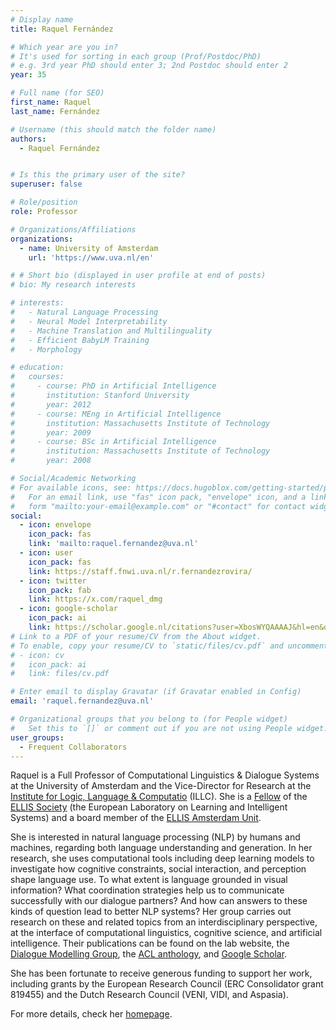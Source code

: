 ```yaml
---
# Display name
title: Raquel Fernández

# Which year are you in?
# It's used for sorting in each group (Prof/Postdoc/PhD)
# e.g. 3rd year PhD should enter 3; 2nd Postdoc should enter 2
year: 35

# Full name (for SEO)
first_name: Raquel
last_name: Fernández

# Username (this should match the folder name)
authors:
  - Raquel Fernández


# Is this the primary user of the site?
superuser: false

# Role/position
role: Professor

# Organizations/Affiliations
organizations:
  - name: University of Amsterdam
    url: 'https://www.uva.nl/en'

# # Short bio (displayed in user profile at end of posts)
# bio: My research interests 

# interests:
#   - Natural Language Processing
#   - Neural Model Interpretability
#   - Machine Translation and Multilinguality
#   - Efficient BabyLM Training
#   - Morphology

# education:
#   courses:
#     - course: PhD in Artificial Intelligence
#       institution: Stanford University
#       year: 2012
#     - course: MEng in Artificial Intelligence
#       institution: Massachusetts Institute of Technology
#       year: 2009
#     - course: BSc in Artificial Intelligence
#       institution: Massachusetts Institute of Technology
#       year: 2008

# Social/Academic Networking
# For available icons, see: https://docs.hugoblox.com/getting-started/page-builder/#icons
#   For an email link, use "fas" icon pack, "envelope" icon, and a link in the
#   form "mailto:your-email@example.com" or "#contact" for contact widget.
social:
  - icon: envelope
    icon_pack: fas
    link: 'mailto:raquel.fernandez@uva.nl'
  - icon: user
    icon_pack: fas
    link: https://staff.fnwi.uva.nl/r.fernandezrovira/
  - icon: twitter
    icon_pack: fab
    link: https://x.com/raquel_dmg
  - icon: google-scholar
    icon_pack: ai
    link: https://scholar.google.nl/citations?user=XbosWYQAAAAJ&hl=en&oi=ao
# Link to a PDF of your resume/CV from the About widget.
# To enable, copy your resume/CV to `static/files/cv.pdf` and uncomment the lines below.
# - icon: cv
#   icon_pack: ai
#   link: files/cv.pdf

# Enter email to display Gravatar (if Gravatar enabled in Config)
email: 'raquel.fernandez@uva.nl'

# Organizational groups that you belong to (for People widget)
#   Set this to `[]` or comment out if you are not using People widget.
user_groups:
  - Frequent Collaborators
---
```


Raquel is a Full Professor of Computational Linguistics & Dialogue Systems at the University of Amsterdam and the Vice-Director for Research at the [Institute for Logic, Language & Computatio](https://www.illc.uva.nl/) (ILLC). She is a [Fellow](https://ellis.eu/fellows) of the [ELLIS Society](https://ellis.eu/) (the European Laboratory on Learning and Intelligent Systems) and a board member of the [ELLIS Amsterdam Unit](https://ivi.fnwi.uva.nl/ellis/).

She is interested in natural language processing (NLP) by humans and machines, regarding both language understanding and generation. In her research, she uses computational tools including deep learning models to investigate how cognitive constraints, social interaction, and perception shape language use. To what extent is language grounded in visual information? What coordination strategies help us to communicate successfully with our dialogue partners? And how can answers to these kinds of question lead to better NLP systems? Her group carries out research on these and related topics from an interdisciplinary perspective, at the interface of computational linguistics, cognitive science, and artificial intelligence. Their publications can be found on the lab website, the [Dialogue Modelling Group](https://dmg-illc.github.io/dmg/), the [ACL anthology](https://aclanthology.org/people/r/raquel-fernandez/), and [Google Scholar](https://scholar.google.nl/citations?user=XbosWYQAAAAJ&hl=en&oi=ao).

She has been fortunate to receive generous funding to support her work, including grants by the European Research Council (ERC Consolidator grant 819455) and the Dutch Research Council (VENI, VIDI, and Aspasia).

For more details, check her [homepage](https://staff.fnwi.uva.nl/r.fernandezrovira/).
